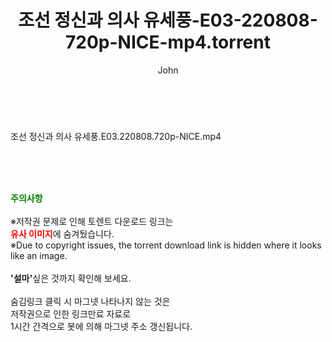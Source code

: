 ﻿---
layout: post
title:  "조선 정신과 의사 유세풍-E03-220808-720p-NICE-mp4.torrent"
author: John
categories: [ 드라마 ]
tags: [  ]
image:  
description: "조선 정신과 의사 유세풍-E03-220808-720p-NICE-mp4 torrent 정보 공유"
toc: true
toc_sticky: true
---

<br>
<div class="view-img">
<a class="view_image" href="https://torrentmobile60.com/bbs/view_image.php?fn=%2Fdata%2Ffile%2Fdrama%2F3735182707_NGag7pdn_57b3ce919ce8eccef64b8fcb3db45dddf12f4e3f.jpg" target="_blank"><img alt="" class="img-tag" content="https://torrentmobile60.com/data/file/drama/3735182707_NGag7pdn_57b3ce919ce8eccef64b8fcb3db45dddf12f4e3f.jpg" itemprop="image" src="https://torrentmobile60.com/data/file/drama/3735182707_NGag7pdn_57b3ce919ce8eccef64b8fcb3db45dddf12f4e3f.jpg"/></a></div><div class="view-content" itemprop="description">
<p>조선 정신과 의사 유세풍.E03.220808.720p-NICE.mp4<br/></p> </div>
    
<br><br><br>
<p data-ke-size="size16"><b><span style="color: green;">주의사항</span></b><br /><br />※저작권 문제로 인해 토렌트 다운로드 링크는<br /><b><span style="color: red;">유사 이미지</span></b>에 숨겨뒀습니다.<br />※Due to copyright issues, the torrent download link is hidden where it looks like an image.<br /><br /><b>'설마'</b>싶은 것까지 확인해 보세요.<br /><br />숨김링크 클릭 시 마그넷 나타나지 않는 것은<br />저작권으로 인한 링크만료 자료로<br />1시간 간격으로 봇에 의해 마그넷 주소 갱신됩니다.</p>
